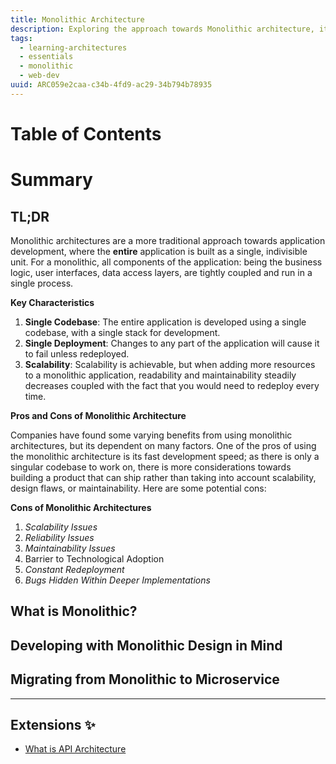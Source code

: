```yaml
---
title: Monolithic Architecture
description: Exploring the approach towards Monolithic architecture, its key characteristics, and use cases.
tags:
  - learning-architectures
  - essentials
  - monolithic
  - web-dev
uuid: ARC059e2caa-c34b-4fd9-ac29-34b794b78935
---
```

# Table of Contents

# Summary

## TL;DR

Monolithic architectures are a more traditional approach towards application development, where the **entire** application is built as a single, indivisible unit. For a monolithic, all components of the application: being the business logic, user interfaces, data access layers, are tightly coupled and run in a single process.

**Key Characteristics**
1. **Single Codebase**: The entire application is developed using a single codebase, with a single stack for development.
2. **Single Deployment**: Changes to any part of the application will cause it to fail unless redeployed.
3. **Scalability**: Scalability is achievable, but when adding more resources to a monolithic application, readability and maintainability steadily decreases coupled with the fact that you would need to redeploy every time.

**Pros and Cons of Monolithic Architecture**

Companies have found some varying benefits from using monolithic architectures, but its dependent on many factors. One of the pros of using the monolithic architecture is its fast development speed; as there is only a singular codebase to work on, there is more considerations towards building a product that can ship rather than taking into account scalability, design flaws, or maintainability. Here are some potential cons: 

**Cons of Monolithic Architectures**
1. *Scalability Issues*
2. *Reliability Issues*
3. *Maintainability Issues*
4. Barrier to Technological Adoption
5. *Constant Redeployment*
6. *Bugs Hidden Within Deeper Implementations*

## What is Monolithic?

## Developing with Monolithic Design in Mind

## Migrating from Monolithic to Microservice

---
## Extensions ✨
- [What is API Architecture](https://blog.dreamfactory.com/api-trends-from-monolithic-to-microservices/)